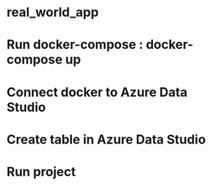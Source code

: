 # real_world_app
# Run docker-compose : docker-compose up
# Connect docker to Azure Data Studio 
# Create table in Azure Data Studio
# Run project
